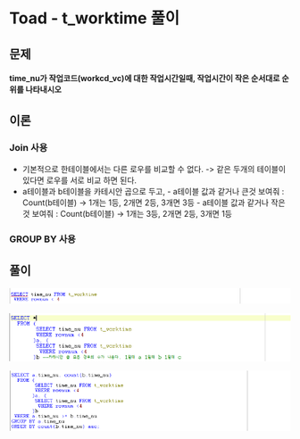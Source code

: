 # Toad - t\_worktime 풀이

## 문제

#### time\_nu가 작업코드\(workcd\_vc\)에 대한 작업시간일때, 작업시간이 작은 순서대로 순위를 나타내시오

## 이론

### Join 사용

* 기본적으로 한테이블에서는 다른 로우를 비교할 수 없다. -&gt; 같은 두개의 테이블이 있다면 로우를 서로 비교 하면 된다.
* a테이블과 b테이블을 카테시안 곱으로 두고,  - a테이블 값과 같거나 큰것 보여줘 : Count\(b테이블\) -&gt; 1개는 1등, 2개면 2등, 3개면 3등 - a테이블 값과 같거나 작은것 보여줘 : Count\(b테이블\) -&gt; 1개는 3등, 2개면 2등, 3개면 1등

### GROUP BY 사용

## 풀이

![1&#xB2E8;&#xACC4;](../../.gitbook/assets/1-%20%282%29.png)

![2&#xB2E8;&#xACC4;](../../.gitbook/assets/2-.png)

![&#xC870;&#xB9BD;](../../.gitbook/assets/.png%20%285%29.png)



